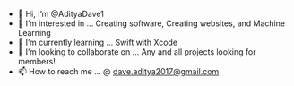 - 👋 Hi, I’m @AdityaDave1
- 👀 I’m interested in ... Creating software, Creating websites, and Machine Learning
- 🌱 I’m currently learning ... Swift with Xcode
- 💞️ I’m looking to collaborate on ... Any and all projects looking for members!
- 📫 How to reach me ... @ dave.aditya2017@gmail.com

<!---
AdityaDave1/AdityaDave1 is a ✨ special ✨ repository because its `README.md` (this file) appears on your GitHub profile.
You can click the Preview link to take a look at your changes.
--->

